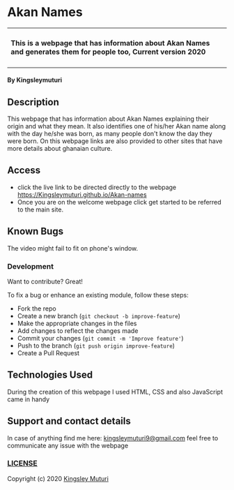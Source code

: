 # Akan Names
<table>
<tr>
<td>
  
#### This is a webpage that has information about Akan Names and generates them for people too, Current version 2020
</table>
</tr>
</td>

#### By **Kingsleymuturi**
  
## Description
This webpage  that has information about Akan Names explaining their origin and what they mean. It also identifies one of his/her Akan name along with the day he/she was born, as many people don't know the day they were born. On this webpage links are also provided to other sites that have more details about ghanaian culture.
## Access
* click the live link to be directed directly to the webpage
https://Kingsleymuturi.github.io/Akan-names
* Once you are on the welcome webpage click get started to be referred to the main site.
## Known Bugs
The video might fail to fit on phone's window.
### Development
Want to contribute? Great!

To fix a bug or enhance an existing module, follow these steps:

- Fork the repo
- Create a new branch (`git checkout -b improve-feature`)
- Make the appropriate changes in the files
- Add changes to reflect the changes made
- Commit your changes (`git commit -m 'Improve feature'`)
- Push to the branch (`git push origin improve-feature`)
- Create a Pull Request 

## Technologies Used
During the creation of this webpage I used HTML, CSS and also JavaScript came in handy
## Support and contact details
In case of anything find me here: kingsleymuturi9@gmail.com feel free to communicate any issue with the webpage

### [LICENSE](https://github.com/Kingsleymuturi/Akan-names/blob/master/LICENSE)
Copyright (c) 2020 [Kingsley Muturi ](https://github.com/Kingsleymuturi)
